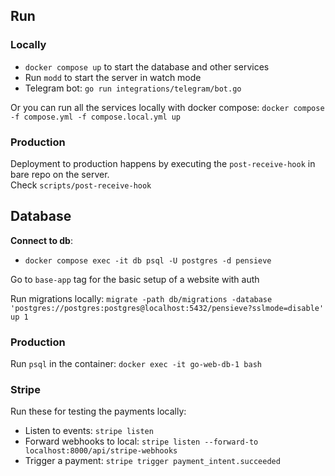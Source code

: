 
## Run 

### Locally

- `docker compose up` to start the database and other services
- Run `modd` to start the server in watch mode
- Telegram bot: `go run integrations/telegram/bot.go`

Or you can run all the services locally with docker compose:
`docker compose -f compose.yml -f compose.local.yml up`

### Production

Deployment to production happens by executing the `post-receive-hook` in bare repo on the server.  
Check `scripts/post-receive-hook`

## Database
__Connect to db__:
- `docker compose exec -it db psql -U postgres -d pensieve`

Go to `base-app` tag for the basic setup of a website with auth

Run migrations locally:
`migrate -path db/migrations -database 'postgres://postgres:postgres@localhost:5432/pensieve?sslmode=disable' up 1`

### Production

Run `psql` in the container: `docker exec -it go-web-db-1 bash`

### Stripe

Run these for testing the payments locally:

- Listen to events: `stripe listen`
- Forward webhooks to local: `stripe listen --forward-to localhost:8000/api/stripe-webhooks`
- Trigger a payment: `stripe trigger payment_intent.succeeded`
